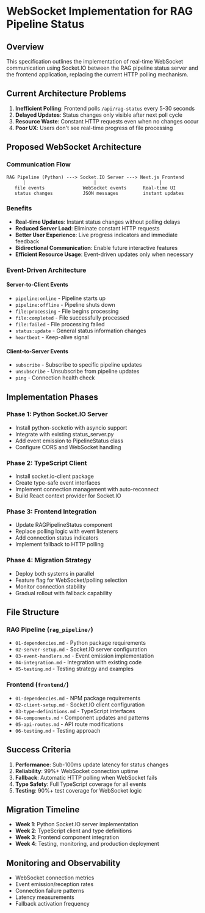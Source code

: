 # WebSocket Implementation for RAG Pipeline Status

## Overview

This specification outlines the implementation of real-time WebSocket communication using Socket.IO between the RAG pipeline status server and the frontend application, replacing the current HTTP polling mechanism.

## Current Architecture Problems

1. **Inefficient Polling**: Frontend polls `/api/rag-status` every 5-30 seconds
2. **Delayed Updates**: Status changes only visible after next poll cycle
3. **Resource Waste**: Constant HTTP requests even when no changes occur
4. **Poor UX**: Users don't see real-time progress of file processing

## Proposed WebSocket Architecture

### Communication Flow
```
RAG Pipeline (Python) ---> Socket.IO Server ---> Next.js Frontend
      |                         |                       |
   file events              WebSocket events      Real-time UI
   status changes           JSON messages         instant updates
```

### Benefits
- **Real-time Updates**: Instant status changes without polling delays
- **Reduced Server Load**: Eliminate constant HTTP requests
- **Better User Experience**: Live progress indicators and immediate feedback
- **Bidirectional Communication**: Enable future interactive features
- **Efficient Resource Usage**: Event-driven updates only when necessary

### Event-Driven Architecture

#### Server-to-Client Events
- `pipeline:online` - Pipeline starts up
- `pipeline:offline` - Pipeline shuts down
- `file:processing` - File begins processing
- `file:completed` - File successfully processed
- `file:failed` - File processing failed
- `status:update` - General status information changes
- `heartbeat` - Keep-alive signal

#### Client-to-Server Events
- `subscribe` - Subscribe to specific pipeline updates
- `unsubscribe` - Unsubscribe from pipeline updates
- `ping` - Connection health check

## Implementation Phases

### Phase 1: Python Socket.IO Server
- Install python-socketio with asyncio support
- Integrate with existing status_server.py
- Add event emission to PipelineStatus class
- Configure CORS and WebSocket handling

### Phase 2: TypeScript Client
- Install socket.io-client package
- Create type-safe event interfaces
- Implement connection management with auto-reconnect
- Build React context provider for Socket.IO

### Phase 3: Frontend Integration
- Update RAGPipelineStatus component
- Replace polling logic with event listeners
- Add connection status indicators
- Implement fallback to HTTP polling

### Phase 4: Migration Strategy
- Deploy both systems in parallel
- Feature flag for WebSocket/polling selection
- Monitor connection stability
- Gradual rollout with fallback capability

## File Structure

### RAG Pipeline (`rag_pipeline/`)
- `01-dependencies.md` - Python package requirements
- `02-server-setup.md` - Socket.IO server configuration
- `03-event-handlers.md` - Event emission implementation
- `04-integration.md` - Integration with existing code
- `05-testing.md` - Testing strategy and examples

### Frontend (`frontend/`)
- `01-dependencies.md` - NPM package requirements
- `02-client-setup.md` - Socket.IO client configuration
- `03-type-definitions.md` - TypeScript interfaces
- `04-components.md` - Component updates and patterns
- `05-api-routes.md` - API route modifications
- `06-testing.md` - Testing approach

## Success Criteria

1. **Performance**: Sub-100ms update latency for status changes
2. **Reliability**: 99%+ WebSocket connection uptime
3. **Fallback**: Automatic HTTP polling when WebSocket fails
4. **Type Safety**: Full TypeScript coverage for all events
5. **Testing**: 90%+ test coverage for WebSocket logic

## Migration Timeline

- **Week 1**: Python Socket.IO server implementation
- **Week 2**: TypeScript client and type definitions
- **Week 3**: Frontend component integration
- **Week 4**: Testing, monitoring, and production deployment

## Monitoring and Observability

- WebSocket connection metrics
- Event emission/reception rates
- Connection failure patterns
- Latency measurements
- Fallback activation frequency